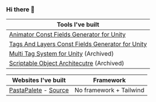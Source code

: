 ### Hi there 👋

| Tools I've built  | 
| ----------------- | 
| [Animator Const Fields Generator for Unity](https://github.com/mfragger/AnimatorConstantFieldsGenerator) |
| [Tags And Layers Const Fields Generator for Unity](https://github.com/mfragger/TagsAndLayersGenerator)  | 
| [Multi Tag System for Unity](https://github.com/mfragger/MultiTagSystem) (Archived) | 
| [Scriptable Object Architecutre](https://github.com/mfragger/ScriptableObjectArchitecture) (Archived) | 

| Websites I've built | Framework |
| ----------------- | ----------------- |
| [PastaPalete](https://mfragger.github.io/PastaPalete/) - [Source](https://github.com/mfragger/PastaPalete) | No framework + Tailwind |

